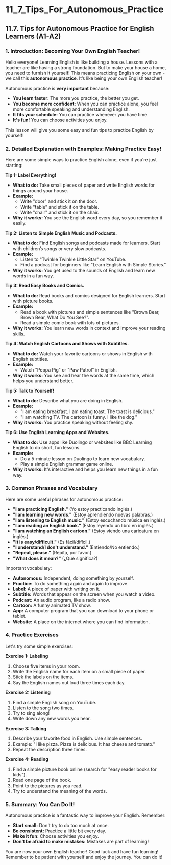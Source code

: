 # 11_7_Tips_For_Autonomous_Practice

## 11.7. Tips for Autonomous Practice for English Learners (A1-A2)

### 1. Introduction: Becoming Your Own English Teacher!

Hello everyone! Learning English is like building a house. Lessons with a teacher are like having a strong foundation. But to make your house a home, you need to furnish it yourself!  This means practicing English on your own - we call this **autonomous practice**. It’s like being your own English teacher!

Autonomous practice is **very important** because:

*   **You learn faster:** The more you practice, the better you get.
*   **You become more confident:** When you can practice alone, you feel more comfortable speaking and understanding English.
*   **It fits your schedule:** You can practice whenever you have time.
*   **It's fun!** You can choose activities you enjoy.

This lesson will give you some easy and fun tips to practice English by yourself!

### 2. Detailed Explanation with Examples: Making Practice Easy!

Here are some simple ways to practice English alone, even if you're just starting:

**Tip 1: Label Everything!**

*   **What to do:** Take small pieces of paper and write English words for things around your house.
*   **Example:**
    *   Write "door" and stick it on the door.
    *   Write "table" and stick it on the table.
    *   Write "chair" and stick it on the chair.
*   **Why it works:** You see the English word every day, so you remember it easily.

**Tip 2: Listen to Simple English Music and Podcasts.**

*   **What to do:** Find English songs and podcasts made for learners.  Start with children’s songs or very slow podcasts.
*   **Example:**
    *   Listen to "Twinkle Twinkle Little Star" on YouTube.
    *   Find a podcast for beginners like "Learn English with Simple Stories."
*   **Why it works:** You get used to the sounds of English and learn new words in a fun way.

**Tip 3: Read Easy Books and Comics.**

*   **What to do:** Read books and comics designed for English learners.  Start with picture books.
*   **Example:**
    *   Read a book with pictures and simple sentences like "Brown Bear, Brown Bear, What Do You See?".
    *   Read a simple comic book with lots of pictures.
*   **Why it works:**  You learn new words in context and improve your reading skills.

**Tip 4: Watch English Cartoons and Shows with Subtitles.**

*   **What to do:** Watch your favorite cartoons or shows in English with English subtitles.
*   **Example:**
    *   Watch "Peppa Pig" or "Paw Patrol" in English.
*   **Why it works:** You see and hear the words at the same time, which helps you understand better.

**Tip 5: Talk to Yourself!**

*   **What to do:** Describe what you are doing in English.
*   **Example:**
    *   "I am eating breakfast. I am eating toast. The toast is delicious."
    *   "I am watching TV.  The cartoon is funny.  I like the dog."
*   **Why it works:** You practice speaking without feeling shy.

**Tip 6: Use English Learning Apps and Websites.**

*   **What to do:** Use apps like Duolingo or websites like BBC Learning English to do short, fun lessons.
*   **Example:**
    *   Do a 5-minute lesson on Duolingo to learn new vocabulary.
    *   Play a simple English grammar game online.
*   **Why it works:** It's interactive and helps you learn new things in a fun way.

### 3. Common Phrases and Vocabulary

Here are some useful phrases for autonomous practice:

*   **"I am practicing English."** (Yo estoy practicando inglés.)
*   **"I am learning new words."** (Estoy aprendiendo nuevas palabras.)
*   **"I am listening to English music."** (Estoy escuchando música en inglés.)
*   **"I am reading an English book."** (Estoy leyendo un libro en inglés.)
*   **"I am watching an English cartoon."** (Estoy viendo una caricatura en inglés.)
*   **"It is easy/difficult."** (Es fácil/difícil.)
*   **"I understand/I don't understand."** (Entiendo/No entiendo.)
*   **"Repeat, please."** (Repita, por favor.)
*   **"What does it mean?"** (¿Qué significa?)

Important vocabulary:

*   **Autonomous:** Independent, doing something by yourself.
*   **Practice:** To do something again and again to improve.
*   **Label:** A piece of paper with writing on it.
*   **Subtitle:** Words that appear on the screen when you watch a video.
*   **Podcast:** An audio program, like a radio show.
*   **Cartoon:** A funny animated TV show.
*   **App:** A computer program that you can download to your phone or tablet.
*   **Website:**  A place on the internet where you can find information.

### 4. Practice Exercises

Let's try some simple exercises:

**Exercise 1: Labeling**

1.  Choose five items in your room.
2.  Write the English name for each item on a small piece of paper.
3.  Stick the labels on the items.
4.  Say the English names out loud three times each day.

**Exercise 2: Listening**

1.  Find a simple English song on YouTube.
2.  Listen to the song two times.
3.  Try to sing along!
4.  Write down any new words you hear.

**Exercise 3: Talking**

1.  Describe your favorite food in English. Use simple sentences.
2.  Example: "I like pizza. Pizza is delicious. It has cheese and tomato."
3.  Repeat the description three times.

**Exercise 4: Reading**

1.  Find a simple picture book online (search for "easy reader books for kids").
2.  Read one page of the book.
3.  Point to the pictures as you read.
4.  Try to understand the meaning of the words.

### 5. Summary: You Can Do It!

Autonomous practice is a fantastic way to improve your English. Remember:

*   **Start small:** Don't try to do too much at once.
*   **Be consistent:** Practice a little bit every day.
*   **Make it fun:** Choose activities you enjoy.
*   **Don't be afraid to make mistakes:** Mistakes are part of learning!

You are now your own English teacher! Good luck and have fun learning! Remember to be patient with yourself and enjoy the journey. You can do it!
